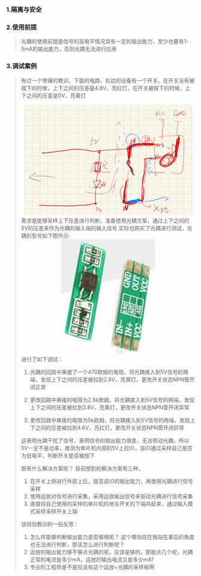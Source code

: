 ### 1.隔离与安全
### 2.使用前提
> 光耦的使用前提是信号的高电平情况具有一定的输出能力，至少也要有1-5mA的输出能力，否则光耦无法进行应用
### 3.调试案例
> 有过一个惨痛的教训，下面的电路，右边的设备有一个开关，在开关没有被按下的时候，上下之间的压差是4.8V，亮红灯，在开关被按下的时候，上下之间的压差是0V，亮黄灯
> <div align=center><img src="image/光耦/1699864011181.png" width="450.5"></div>
> 需求是能够采样上下压差进行判断，准备使用光耦方案，通过上下之间的5V的压差来作为光耦的输入端的输入信号
> 实际也购买了光耦进行测试，光耦的型号如下图所示:
> <div align=center><img src="image/光耦/1699864346844.png" width="250.5"></div>
> 进行了如下调试：
>
> 
> 1.  光耦的回路中串接了一个470欧姆的电阻，将光耦接入到5V信号的两端，发现上下之间的压差被拉到2.8V，亮黄灯，更改开关状态NPN管开闭正常
>
> 2.  更改回路中串接的电阻为2.5k欧姆，将光耦接入到5V信号的两端，发现上下之间的压差被拉到3.8V，亮黄灯，更改开关状态NPN管开闭异常
> 
> 3.  更改回路中串接的电阻为5k欧姆，将光耦接入到5V信号的两端，发现上下之间的压差被拉到4.6V，亮红灯，更改开关状态NPN管开闭异常
> 
> 这表明光耦干扰了信号，表明信号的输出能力很差，无法带动光耦，所以5V一定不是功率，推测为单片机内部的5V上拉IO，该IO通过采样自己是否为低电平，判断开关是否被按下
> 
> 那有什么解决方案呢？
> 目前想到的解决方案有三种，
>1.  在开关上侧进行外部上拉，提高该IO的输出能力，再使用光耦进行信号采样
>2.  使用运放对信号进行采集，采用运放输出信号来驱动光耦进行信号采集 
>3.  直接将自己使用的采样的单片机的地与开关的下端共起来，通过输入模式采样采样开关上端
>
> 该经验教训的一些反思：
> 
> 1. 怎么样能够判断输出能力是否够用呢？ 这个哪怕现在我站在事后的角度也无法进行判断，那该怎么进行判断呢？
> 2. 运放的输出能力够不够点光耦的呢，应该是够的，那能点几个呢，光耦正常的电流是多少mA，运放的输出电流又是多少mA?
> 3. 专业的工程师是不是应该有这个运放+光耦的采样板啊



